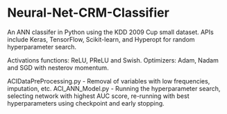 # Neural-Net-CRM-Classifier

An ANN classifer in Python using the KDD 2009 Cup small dataset. APIs include Keras, TensorFlow, Scikit-learn, and Hyperopt for random hyperparameter search.

Activations functions: ReLU, PReLU and Swish.
Optimizers: Adam, Nadam and SGD with nesterov momentum.

ACIDataPreProcessing.py - Removal of variables with low frequencies, imputation, etc.
ACI_ANN_Model.py - Running the hyperparameter search, selecting network with highest AUC score, re-running with best hyperparameters using checkpoint and early stopping.

